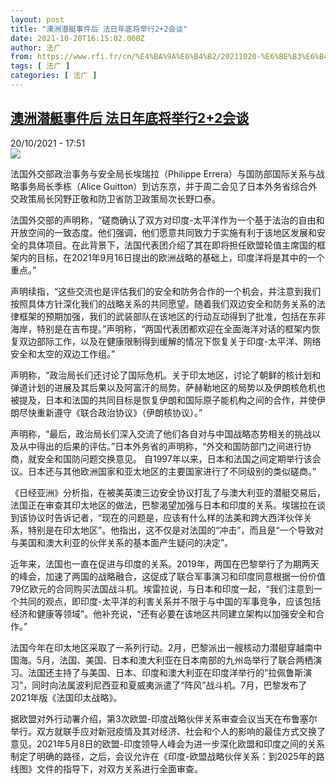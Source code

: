 ```yaml
---
layout: post
title: "澳洲潜艇事件后 法日年底将举行2+2会谈"
date: 2021-10-20T16:15:02.000Z
author: 法广
from: https://www.rfi.fr/cn/%E4%BA%9A%E6%B4%B2/20211020-%E6%BE%B3%E6%B4%B2%E6%BD%9C%E8%89%87%E4%BA%8B%E4%BB%B6%E5%90%8E-%E6%B3%95%E6%97%A5%E5%B9%B4%E5%BA%95%E5%B0%86%E4%B8%BE%E8%A1%8C2-2%E4%BC%9A%E8%B0%88
tags: [ 法广 ]
categories: [ 法广 ]
---
```

<!--1634746502000-->
[澳洲潜艇事件后 法日年底将举行2+2会谈](https://www.rfi.fr/cn/%E4%BA%9A%E6%B4%B2/20211020-%E6%BE%B3%E6%B4%B2%E6%BD%9C%E8%89%87%E4%BA%8B%E4%BB%B6%E5%90%8E-%E6%B3%95%E6%97%A5%E5%B9%B4%E5%BA%95%E5%B0%86%E4%B8%BE%E8%A1%8C2-2%E4%BC%9A%E8%B0%88)
------

<div>
<div>20/10/2021 - 17:51</div><img src="https://s.rfi.fr/media/display/6730be1c-31b9-11ec-beea-005056a90284/Capture-843.PNG"><div >                    <p>法国外交部政治事务与安全局长埃瑞拉（Philippe Errera）与国防部国际关系与战略事务局长季栋（Alice Guitton）到访东京，并于周二会见了日本外务省综合外交政策局长冈野正敬和防卫省防卫政策局次长野口泰。</p><p>法国外交部的声明称，“磋商确认了双方对印度-太平洋作为一个基于法治的自由和开放空间的一致态度。他们强调，他们愿意共同致力于实施有利于该地区发展和安全的具体项目。在此背景下，法国代表团介绍了其在即将担任欧盟轮值主席国的框架内的目标，在2021年9月16日提出的欧洲战略的基础上，印度洋将是其中的一个重点。”</p><p>声明续指，“这些交流也是评估我们的安全和防务合作的一个机会，并注意到我们按照具体方针深化我们的战略关系的共同愿望。随着我们双边安全和防务关系的法律框架的预期加强，我们的武装部队在该地区的行动互动得到了批准，包括在东非海岸，特别是在吉布提。”声明称，“两国代表团都欢迎在全面海洋对话的框架内恢复双边部际工作，以及在健康限制得到缓解的情况下恢复关于印度-太平洋、网络安全和太空的双边工作组。”</p><p>声明称，“政治局长们还讨论了国际危机。关于印太地区，讨论了朝鲜的核计划和弹道计划的进展及其后果以及阿富汗的局势。萨赫勒地区的局势以及伊朗核危机也被提及，日本和法国的共同目标是恢复伊朗和国际原子能机构之间的合作，并使伊朗尽快重新遵守《联合政治协议》（伊朗核协议）。”</p><p>声明称，“最后，政治局长们深入交流了他们各自对与中国战略态势相关的挑战以及从中得出的后果的评估。”日本外务省的声明称，“外交和国防部门之间进行协商，就安全和国防问题交换意见。 自1997年以来，日本和法国之间定期举行该会议。日本还与其他欧洲国家和亚太地区的主要国家进行了不同级别的类似磋商。”</p><p>《日经亚洲》分析指，在被美英澳三边安全协议打乱了与澳大利亚的潜艇交易后，法国正在审查其印太地区的做法，巴黎渴望加强与日本和印度的关系。埃瑞拉在谈到该协议时告诉记者，“现在的问题是，应该有什么样的法美和跨大西洋伙伴关系，特别是在印太地区”。他指出，这不仅是对法国的“冲击”，而且是“一个导致对与美国和澳大利亚的伙伴关系的基本面产生疑问的决定”。</p><p>近年来，法国也一直在促进与印度的关系。2019年，两国在巴黎举行了为期两天的峰会，加速了两国的战略融合，这促成了联合军事演习和印度同意根据一份价值79亿欧元的合同购买法国战斗机。埃雷拉说，与日本和印度一起，“我们注意到一个共同的观点，即印度-太平洋的利害关系并不限于与中国的军事竞争，应该包括经济和健康等领域”。他补充说，“还有必要在该地区共同建立架构以加强安全和合作。”</p><p>法国今年在印太地区采取了一系列行动。2月，巴黎派出一艘核动力潜艇穿越南中国海。5月，法国、美国、日本和澳大利亚在日本南部的九州岛举行了联合两栖演习。法国还主持了与美国、日本、印度和澳大利亚在印度洋举行的“拉佩鲁斯演习”，同时向法属波利尼西亚和夏威夷派遣了“阵风”战斗机。7月，巴黎发布了2021年版《法国印太战略》。</p><p>据欧盟对外行动署介绍，第3次欧盟-印度战略伙伴关系审查会议当天在布鲁塞尔举行。双方就联手应对新冠疫情及其对经济、社会和个人的影响的最佳方式交换了意见。2021年5月8日的欧盟-印度领导人峰会为进一步深化欧盟和印度之间的关系制定了明确的路径，之后，会议允许在《印度-欧盟战略伙伴关系：到2025年的路线图》文件的指导下，对双方关系进行全面审查。</p>                                            <div data-selfpromo-newsletter>    </div>    <div data-selfpromo-app>    </div>                </div>
</div>
